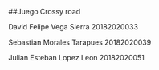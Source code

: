 ##Juego Crossy road

David Felipe Vega Sierra 20182020033

Sebastian Morales Tarapues 20182020039

Julian Esteban Lopez Leon 20182020051
